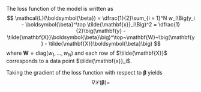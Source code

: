 The loss function of the model is written as
$$
\mathcal{L}(\boldsymbol{\beta}) = \dfrac{1}{2}\sum_{i = 1}^N w_i\Big(y_i - \boldsymbol{\beta}^\top \tilde{\mathbf{x}}_i\Big)^2 = \dfrac{1}{2}\big(\mathbf{y} - \tilde{\mathbf{X}}\boldsymbol{\beta}\big)^\top~\mathbf{W}~\big(\mathbf{y} - \tilde{\mathbf{X}}\boldsymbol{\beta}\big)
$$
where $\mathbf{W} = \text{diag}(w_1, \dots, w_N)$ and each row of $\tilde{\mathbf{X}}$ corresponds to a data point $\tilde{\mathbf{x}}_i$.

Taking the gradient of the loss function with respect to $\boldsymbol{\beta}$ yields
$$
\nabla \mathcal{L}(\boldsymbol{\beta}) = 
$$
